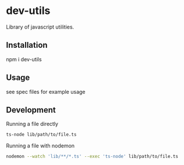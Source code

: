 # dev-utils

Library of javascript utilities.

## Installation

npm i dev-utils

## Usage

see spec files for example usage

## Development
Running a file directly
```bash
ts-node lib/path/to/file.ts
```

Running a file with nodemon

```bash
nodemon --watch 'lib/**/*.ts' --exec 'ts-node' lib/path/to/file.ts
```
